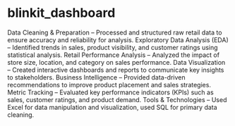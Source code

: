 # blinkit_dashboard

Data Cleaning & Preparation – Processed and structured raw retail data to ensure accuracy and reliability for analysis.
Exploratory Data Analysis (EDA) – Identified trends in sales, product visibility, and customer ratings using statistical analysis.
Retail Performance Analysis – Analyzed the impact of store size, location, and category on sales performance.
Data Visualization – Created interactive dashboards and reports to communicate key insights to stakeholders.
Business Intelligence – Provided data-driven recommendations to improve product placement and sales strategies.
Metric Tracking – Evaluated key performance indicators (KPIs) such as sales, customer ratings, and product demand.
Tools & Technologies – Used Excel for data manipulation and visualization, used SQL for primary data cleaning.  
